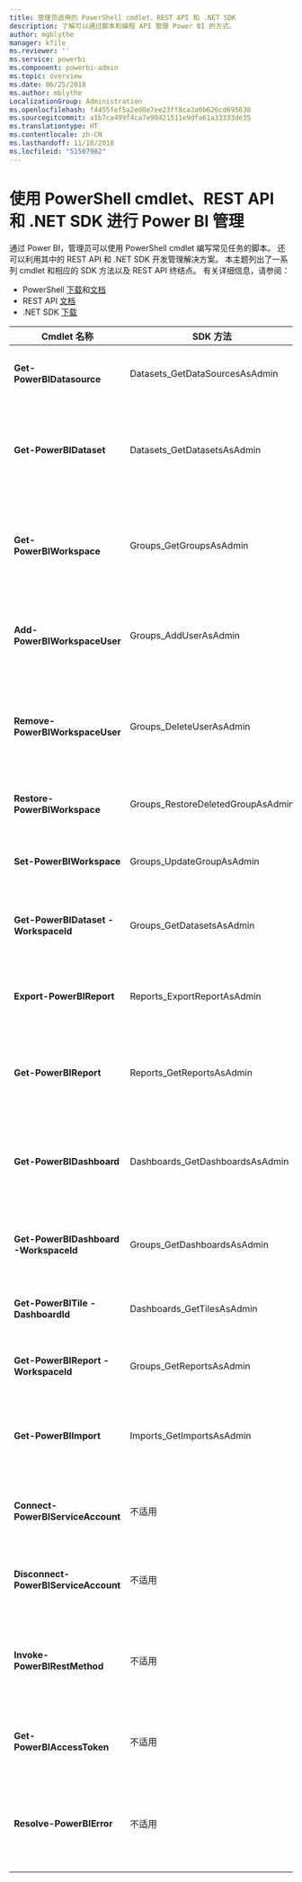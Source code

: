 ```yaml
---
title: 管理员适用的 PowerShell cmdlet、REST API 和 .NET SDK
description: 了解可以通过脚本和编程 API 管理 Power BI 的方式。
author: mgblythe
manager: kfile
ms.reviewer: ''
ms.service: powerbi
ms.component: powerbi-admin
ms.topic: overview
ms.date: 06/25/2018
ms.author: mblythe
LocalizationGroup: Administration
ms.openlocfilehash: f4455fef5a2ed0e7ee23ff8ca3a0b626cd695838
ms.sourcegitcommit: a1b7ca499f4ca7e90421511e9dfa61a33333de35
ms.translationtype: HT
ms.contentlocale: zh-CN
ms.lasthandoff: 11/10/2018
ms.locfileid: "51507982"
---
```

# <a name="powershell-cmdlets-rest-apis-and-net-sdk-for-power-bi-administration"></a>使用 PowerShell cmdlet、REST API 和 .NET SDK 进行 Power BI 管理
通过 Power BI，管理员可以使用 PowerShell cmdlet 编写常见任务的脚本。 还可以利用其中的 REST API 和 .NET SDK 开发管理解决方案。 本主题列出了一系列 cmdlet 和相应的 SDK 方法以及 REST API 终结点。 有关详细信息，请参阅：

  - PowerShell [下载](https://www.powershellgallery.com/packages/MicrosoftPowerBIMgmt/)和[文档](https://docs.microsoft.com/powershell/power-bi/overview?view=powerbi-ps)
  - REST API [文档](https://docs.microsoft.com/rest/api/power-bi/admin)
  - .NET SDK [下载](https://www.nuget.org/packages/Microsoft.PowerBI.Api/) 


| **Cmdlet 名称** | **SDK 方法** | **REST API 终结点** | **说明** |
| --- | --- | --- | --- |
| **Get-PowerBIDatasource** | Datasets\_GetDataSourcesAsAdmin | /v1.0/myorg/admin/datasets/{datasetkey}/datasources | 获取给定数据集的数据源。 |
| **Get-PowerBIDataset** | Datasets\_GetDatasetsAsAdmin | /v1.0/myorg/admin/datasets | 获取 Power BI 租户中的完整数据集列表。 |
| **Get-PowerBIWorkspace** | Groups\_GetGroupsAsAdmin | /v1.0/myorg/admin/groups | 获取 Power BI 租户中的完整工作区列表。 |
| **Add-PowerBIWorkspaceUser** | Groups\_AddUserAsAdmin | /v1.0/myorg/admin/groups/{groupId}/users | 将用户作为成员添加到给定的工作区。 |
| **Remove-PowerBIWorkspaceUser** | Groups\_DeleteUserAsAdmin | /v1.0/myorg/admin/groups/{groupId}/users/{user} | 从给定工作区的成员身份列表中删除用户。 |
| **Restore-PowerBIWorkspace** | Groups\_RestoreDeletedGroupAsAdmin | /v1.0/myorg/admin/groups/{groupId}/restore | 还原已删除的工作区。 |
| **Set-PowerBIWorkspace** | Groups\_UpdateGroupAsAdmin | /v1.0/myorg/admin/groups/{groupId} | 更新给定工作区的属性。 |
| **Get-PowerBIDataset -WorkspaceId** | Groups\_GetDatasetsAsAdmin | /v1.0/myorg/admin/groups/{group\_id}/datasets | 获取给定工作区中的数据集。 |
| **Export-PowerBIReport** | Reports\_ExportReportAsAdmin | 不适用 | 将给定报表导出到本地文件。 |
| **Get-PowerBIReport** | Reports\_GetReportsAsAdmin | /v1.0/myorg/admin/reports | 获取 Power BI 租户中的完整报表列表。 |
| **Get-PowerBIDashboard** | Dashboards\_GetDashboardsAsAdmin | /v1.0/myorg/admin/dashboards | 获取 Power BI 租户中的完整仪表板列表。 |
| **Get-PowerBIDashboard -WorkspaceId** | Groups\_GetDashboardsAsAdmin | /v1.0/myorg/admin/groups/{group\_id}/dashboards | 获取给定工作区中的仪表板。 |
| **Get-PowerBITile -DashboardId** | Dashboards\_GetTilesAsAdmin | /v1.0/myorg/admin/dashboards/{dashboard\_id}/tiles | 获取给定仪表板的磁贴。 |
| **Get-PowerBIReport -WorkspaceId** | Groups\_GetReportsAsAdmin | /v1.0/myorg/admin/groups/{group\_id}/reports | 获取给定工作区中的报表。 |
| **Get-PowerBIImport** | Imports\_GetImportsAsAdmin | /v1.0/myorg/admin/imports | 获取 Power BI 租户中的完整导出列表。 |
| **Connect-PowerBIServiceAccount** | 不适用 | 不适用 | 登录 Power BI 并启动一个会话。 |
| **Disconnect-PowerBIServiceAccount** | 不适用 | 不适用 | 注销 Power BI 并关闭现有会话。 |
| **Invoke-PowerBIRestMethod** | 不适用 | 不适用 | 将任意 REST API 调用发送到 Power BI。 |
| **Get-PowerBIAccessToken** | 不适用 | 不适用 | 在会话中获取 Power BI 访问令牌。 |
| **Resolve-PowerBIError** | 不适用 | 不适用 | 获取失败 cmdlet 调用的详细错误信息。 |